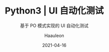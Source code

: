 ---
layout:        post
title:         "Python3 | UI 自动化测试"
subtitle:      "基于 PO 模式实现的 UI 自动化测试"
date:          2021-04-16
author:        "Haauleon"
header-style:  text
catalog:       false
tags:
    - UI 测试
    - Python
---